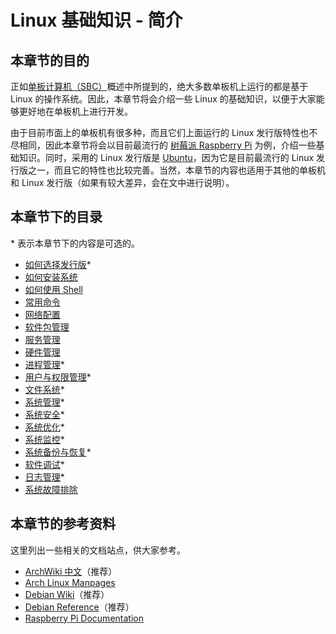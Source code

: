 # Linux 基础知识 - 简介

## 本章节的目的

正如[单板计算机（SBC）](../../learning-path.md#单板计算机sbc)概述中所提到的，绝大多数单板机上运行的都是基于 Linux 的操作系统。因此，本章节将会介绍一些 Linux 的基础知识，以便于大家能够更好地在单板机上进行开发。

由于目前市面上的单板机有很多种，而且它们上面运行的 Linux 发行版特性也不尽相同，因此本章节将会以目前最流行的 [树莓派 Raspberry Pi](https://www.raspberrypi.org/) 为例，介绍一些基础知识。同时，采用的 Linux 发行版是 [Ubuntu](https://ubuntu.com/)，因为它是目前最流行的 Linux 发行版之一，而且它的特性也比较完善。当然，本章节的内容也适用于其他的单板机和 Linux 发行版（如果有较大差异，会在文中进行说明）。

## 本章节下的目录

\* 表示本章节下的内容是可选的。

* [如何选择发行版](./distros.md)\*
* [如何安装系统](./installation.md)
* [如何使用 Shell](./shell-tutorial.md)
* [常用命令](./common-commands.md)
* [网络配置](./network-configuration.md)
* [软件包管理](./package-management.md)
* [服务管理](./service-management.md)
* [硬件管理](./hardware-management.md)
* [进程管理](./process-management.md)\*
* [用户与权限管理](./user-management.md)\*
* [文件系统](./filesystem.md)\*
* [系统管理](./system-management.md)\*
* [系统安全](./system-security.md)\*
* [系统优化](./system-optimization.md)\*
* [系统监控](./system-monitoring.md)\*
* [系统备份与恢复](./system-backup.md)\*
* [软件调试](./software-debugging.md)\*
* [日志管理](./log-management.md)\*
* [系统故障排除](./system-troubleshooting.md)

## 本章节的参考资料

这里列出一些相关的文档站点，供大家参考。

* [ArchWiki 中文](https://wiki.archlinuxcn.org/wiki/%E9%A6%96%E9%A1%B5)（推荐）
* [Arch Linux Manpages](https://man.archlinux.org/)
* [Debian Wiki](https://wiki.debian.org/)（推荐）
* [Debian Reference](https://www.debian.org/doc/manuals/debian-reference/)（推荐）
* [Raspberry Pi Documentation](https://www.raspberrypi.org/documentation/)
